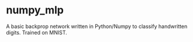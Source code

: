 # numpy_mlp
A basic backprop network written in Python/Numpy to classify handwritten digits. Trained on MNIST.
